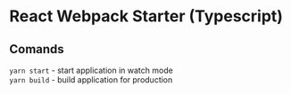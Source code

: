 # React Webpack Starter (Typescript)

## Comands

`yarn start` - start application in watch mode \
`yarn build` - build application for production
